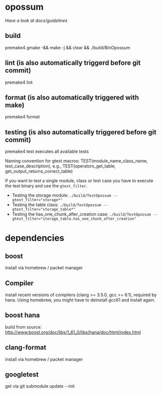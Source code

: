 # opossum

*Have a look at docs/guidelines*

## build
premake4 gmake -&& make -j && clear && ./build/BinOpossum

## lint (is also automatically triggerd before git commit)
premake4 lint

## format (is also automatically triggered with make)
premake4 format

## testing (is also automatically triggered before git commit)
premake4 test executes all available tests

Naming convention for gtest macros:
TEST(module_name_class_name, test_case_description), e.g., TEST(operators_get_table, get_output_returns_correct_table)

If you want to test a single module, class or test case you have to execute the test binary and use the `gtest_filter`.
- Testing the storage module: `./build/TestOpossum --gtest_filter="storage*"`
- Testing the table class: `./build/TestOpossum --gtest_filter="storage_table*"`
- Testing the has_one_chunk_after_creation case: `./build/TestOpossum --gtest_filter="storage_table.has_one_chunk_after_creation"`

# dependencies

## boost
install via homebrew / packet manager

## Compiler
install recent versions of compilers (clang >= 3.5.0, gcc >= 6.1), required by hana. Using homebrew, you might have to deinstall gcc61 and install again.

## boost hana
build from source: http://www.boost.org/doc/libs/1_61_0/libs/hana/doc/html/index.html

## clang-format
install via homebrew / packet manager

## googletest
get via git submodule update --init